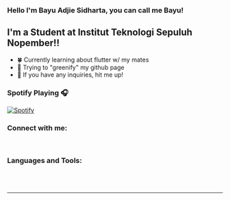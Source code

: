 ### Hello I'm Bayu Adjie Sidharta, you can call me Bayu!

## I'm a Student at Institut Teknologi Sepuluh Nopember!!

- 🍀 Currently learning about flutter w/ my mates
- 🥅 Trying to "greenify" my github page
- 👯 If you have any inquiries, hit me up!

### Spotify Playing 🎧

[![Spotify](https://novatorem.adryinkcartridge.vercel.app/)](https://open.spotify.com/user/bayuadjies)

### Connect with me:

<br />

### Languages and Tools:

<br />
<br />

---
